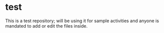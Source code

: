 # test
This is a test repository; will be using it for sample activities and anyone is mandated to add or edit the files inside.
